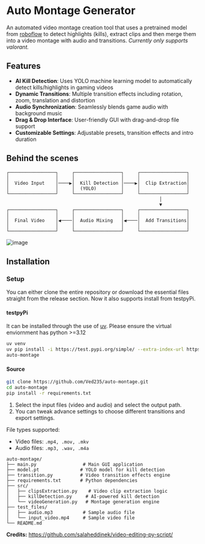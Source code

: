 # Auto Montage Generator 

An automated video montage creation tool that uses a pretrained model from [roboflow](https://roboflow.com/) to detect highlights (kills), extract clips and then merge them into a video montage with audio and transitions.
_Currently only supports valorant._
## Features
- **AI Kill Detection**: Uses YOLO machine learning model to automatically detect kills/highlights in gaming videos
- **Dynamic Transitions**: Multiple transition effects including rotation, zoom, translation and distortion
- **Audio Synchronization**: Seamlessly blends game audio with background music
- **Drag & Drop Interface**: User-friendly GUI with drag-and-drop file support
- **Customizable Settings**: Adjustable presets, transition effects and intro duration

## Behind the scenes 

```
┌─────────────────┐     ┌─────────────────┐     ┌─────────────────┐
│                 │     │                 │     │                 │
│  Video Input    │────▶│  Kill Detection │────▶│  Clip Extraction│
│                 │     │  (YOLO)         │     │                 │
└─────────────────┘     └─────────────────┘     └─────────────────┘
                                                        │
                                                        ▼
┌─────────────────┐     ┌─────────────────┐     ┌─────────────────┐
│                 │     │                 │     │                 │
│  Final Video    │◀────│  Audio Mixing   │◀────│  Add Transitions│
│                 │     │                 │     │                 │
└─────────────────┘     └─────────────────┘     └─────────────────┘
```
![image](https://github.com/user-attachments/assets/46e116c6-b985-46c2-8040-055c98cb1395)

## Installation
### Setup
You can either clone the entire repository or download the essential files straight from the release section. Now it also supports install from testpyPi.
#### testpyPi
It can be installed through the use of [uv](https://docs.astral.sh/uv/). Please ensure the virtual enviornment has python >=3.12

```bash
uv venv
uv pip install -i https://test.pypi.org/simple/ --extra-index-url https://pypi.org/simple/ pymontage
auto-montage
```

#### Source
```bash
git clone https://github.com/Ved235/auto-montage.git
cd auto-montage
pip install -r requirements.txt
```

1. Select the input files (video and audio) and select the output path.
2. You can tweak advance settings to choose different transitions and export settings.

File types supported:
- Video files:  ```.mp4, .mov, .mkv```
- Audio files:  ```.mp3, .wav, .m4a```

```
auto-montage/
├── main.py                 # Main GUI application
├── model.pt               # YOLO model for kill detection
├── transition.py          # Video transition effects engine
├── requirements.txt       # Python dependencies
├── src/
│   ├── clipsExtraction.py    # Video clip extraction logic
│   ├── killDetection.py     # AI-powered kill detection
│   └── videoGeneration.py   # Montage generation engine
├── test_files/
│   ├── audio.mp3           # Sample audio file
│   └── input_video.mp4     # Sample video file
└── README.md
```


**Credits:**
https://github.com/salaheddinek/video-editing-py-script/
